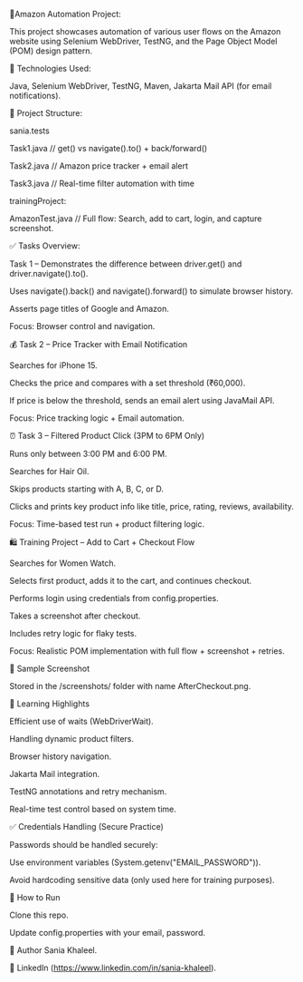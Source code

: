 🛒Amazon Automation Project:

This project showcases automation of various user flows on the Amazon website using Selenium WebDriver, TestNG, and the Page Object Model (POM) design pattern.



🔧 Technologies Used:

 Java,
 Selenium WebDriver,
 TestNG,
 Maven,
 Jakarta Mail API (for email notifications).


📁 Project Structure:

sania.tests

 Task1.java // get() vs navigate().to() + back/forward()
 
 Task2.java // Amazon price tracker + email alert
 
 Task3.java // Real-time filter automation with time 
 
 trainingProject:
 
 AmazonTest.java // Full flow: Search, add to cart, login, and capture screenshot.



✅ Tasks Overview:

Task 1 – Demonstrates the difference between driver.get() and driver.navigate().to().

  Uses navigate().back() and navigate().forward() to simulate browser history.
  
  Asserts page titles of Google and Amazon.
  
  Focus: Browser control and navigation.




💰 Task 2 – Price Tracker with Email Notification

 Searches for iPhone 15.
 
 Checks the price and compares with a set threshold (₹60,000).
 
 If price is below the threshold, sends an email alert using JavaMail API.
 
 Focus: Price tracking logic + Email automation.



 ⏰ Task 3 – Filtered Product Click (3PM to 6PM Only)

 Runs only between 3:00 PM and 6:00 PM.
 
 Searches for Hair Oil.
 
 Skips products starting with A, B, C, or D.
 
 Clicks and prints key product info like title, price, rating, reviews, availability.
 
 Focus: Time-based test run + product filtering logic.



 🛍️ Training Project – Add to Cart + Checkout Flow

 Searches for Women Watch.
 
 Selects first product, adds it to the cart, and continues checkout.
 
 Performs login using credentials from config.properties.
 
 Takes a screenshot after checkout.
 
 Includes retry logic for flaky tests.
 
 Focus: Realistic POM implementation with full flow + screenshot + retries.
 


 📸 Sample Screenshot

Stored in the /screenshots/ folder with name AfterCheckout.png.



🧠 Learning Highlights

 Efficient use of waits (WebDriverWait).
 
 Handling dynamic product filters.
 
 Browser history navigation.
 
 Jakarta Mail integration.
 
 TestNG annotations and retry mechanism.
 
 Real-time test control based on system time.
 


✅ Credentials Handling (Secure Practice)

Passwords should be handled securely:

Use environment variables (System.getenv("EMAIL_PASSWORD")).

Avoid hardcoding sensitive data (only used here for training purposes).



🚀 How to Run

Clone this repo.

Update config.properties with your email, password.



📌 Author
Sania Khaleel.

🔗 LinkedIn (https://www.linkedin.com/in/sania-khaleel).



